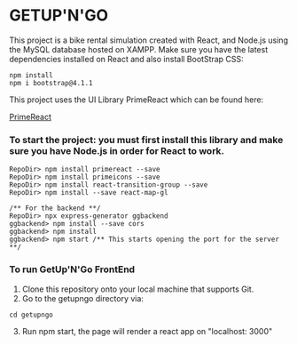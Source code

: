 # GETUP'N'GO

This project is a bike rental simulation created with React, and Node.js using the MySQL database hosted on XAMPP.
Make sure you have the latest dependencies installed on React and also install BootStrap CSS:

```
npm install
npm i bootstrap@4.1.1
```

This project uses the UI Library PrimeReact which can be found here:

[PrimeReact](https://primereact.org/)

### To start the project: you must first install this library and make sure you have Node.js in order for React to work.

```
RepoDir> npm install primereact --save
RepoDir> npm install primeicons --save
RepoDir> npm install react-transition-group --save
RepoDir> npm install --save react-map-gl

/** For the backend **/
RepoDir> npx express-generator ggbackend
ggbackend> npm install --save cors
ggbackend> npm install
ggbackend> npm start /** This starts opening the port for the server **/

```

### To run GetUp'N'Go FrontEnd

1. Clone this repository onto your local machine that supports Git.
2. Go to the getupngo directory via:

```
cd getupngo
```

3. Run npm start, the page will render a react app on "localhost: 3000"
